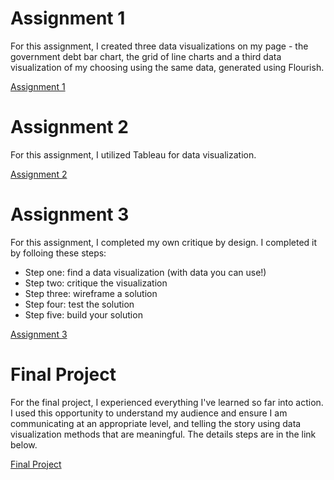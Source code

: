 # Assignment 1

For this assignment, I created three data visualizations on my page - the government debt bar chart, the grid of line charts and a third data visualization of my choosing using the same data, generated using Flourish. 

[Assignment 1](https://tianye-song.github.io/Tell_stories_with_data/Assignment1.html)

# Assignment 2

For this assignment, I utilized Tableau for data visualization.

[Assignment 2](https://tianye-song.github.io/Tell_stories_with_data/Assignment2.html)

# Assignment 3
For this assignment, I completed my own critique by design. I completed it by folloing these steps: 
* Step one: find a data visualization (with data you can use!)
* Step two: critique the visualization
* Step three: wireframe a solution
* Step four: test the solution
* Step five: build your solution


[Assignment 3](https://tianye-song.github.io/Tell_stories_with_data/Assignment3.html)

# Final Project
For the final project, I experienced everything I've learned so far into action. I used this opportunity to understand my audience and ensure I am communicating at an appropriate level, 
and telling the story using data visualization methods that are meaningful. The details steps are in the link below. 

[Final Project](https://tianye-song.github.io/Tell_stories_with_data/Final_project.html)

